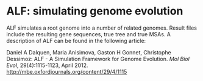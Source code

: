 ALF: simulating genome evolution
================================


ALF simulates a root genome into a number of related genomes. Result files include the resulting gene sequences, true tree and true MSAs. A description of ALF can be found in the following article:

Daniel A Dalquen, Maria Anisimova, Gaston H Gonnet, Christophe Dessimoz: ALF - A Simulation Framework for Genome Evolution. *Mol Biol Evol*, 29(4):1115-1123, April 2012.
<http://mbe.oxfordjournals.org/content/29/4/1115>

